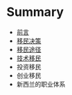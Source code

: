 # Summary

* [前言](README.md)
* [移民决策](yi-min-qian-jue-ce-ff0c-ni-shi-he-yi-min-ma-ff1f.md)
* [移民途径](chapter1.md)
* [技术移民](ji-zhu-yi-min.md)
* 投资移民
* 创业移民
* 新西兰的职业体系

